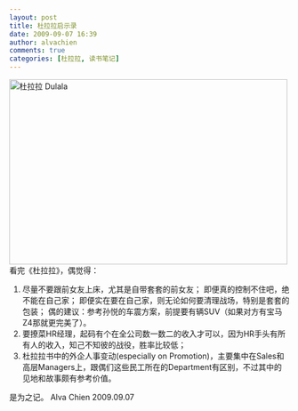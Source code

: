 ```yaml
---
layout: post
title: 杜拉拉启示录
date: 2009-09-07 16:39
author: alvachien
comments: true
categories: [杜拉拉, 读书笔记]
---
```

<a title="杜拉拉 Dulala by Alva Chien, on Flickr" href="http://www.flickr.com/photos/alvachien/3892014700/"><img src="http://farm3.static.flickr.com/2553/3892014700_49a23ea11c.jpg" alt="杜拉拉 Dulala" width="500" height="333" /></a>
看完《杜拉拉》，偶觉得：
1. 尽量不要跟前女友上床，尤其是自带套套的前女友；
即便真的控制不住吧，绝不能在自己家；
即便实在要在自己家，则无论如何要清理战场，特别是套套的包装；
偶的建议：参考孙悦的车震方案，前提要有辆SUV（如果对方有宝马Z4那就更完美了）。
2. 要撩菜HR经理，起码有个在全公司数一数二的收入才可以，因为HR手头有所有人的收入，知己不知彼的战役，胜率比较低；
3. 杜拉拉书中的外企人事变动(especially on Promotion)，主要集中在Sales和高层Managers上，跟偶们这些民工所在的Department有区别，不过其中的见地和故事颇有参考价值。
 
是为之记。
Alva Chien
2009.09.07
